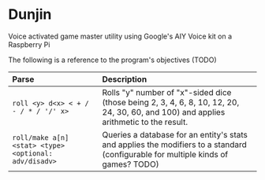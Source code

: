 # Dunjin
Voice activated game master utility using Google's AIY Voice kit on a Raspberry Pi

The following is a reference to the program's objectives (TODO)

| Parse                                                               | Description                                                                                                                                                                                                                                                                                  |
| :------------------------------------------------------------------ | :------------------------------------------------------------------------------------------------------------------------------------------------------------------------------------------------------------------------------------------------------------------------------------------- |
| `roll <y> d<x> < + / - / * / '/' x>`                   | Rolls "y" number of "x"-sided dice (those being 2, 3, 4, 6, 8, 10, 12, 20, 24, 30, 60, and 100) and applies arithmetic to the result.                                                                                                                                                                              |
| `roll/make a[n] <stat> <type> <optional: adv/disadv>`                            | Queries a database for an entity's stats and applies the modifiers to a standard (configurable for multiple kinds of games? TODO)                                                                                                                                                       |
